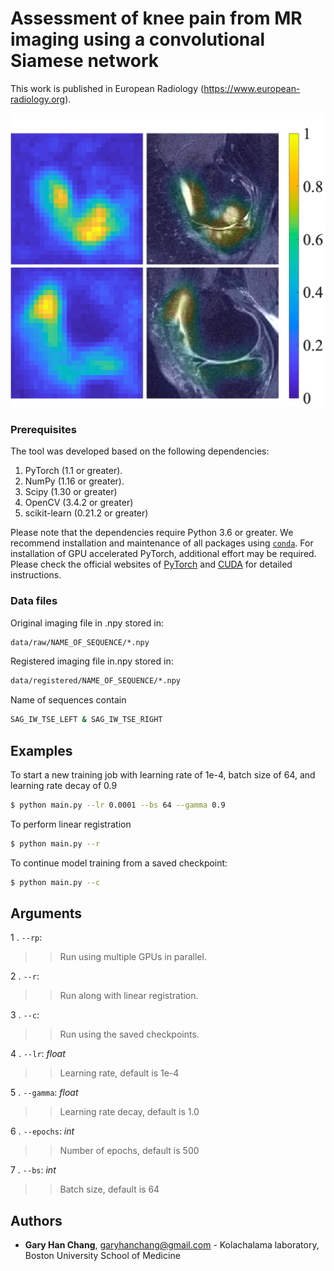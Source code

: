 # Assessment of knee pain from MR imaging using a convolutional Siamese network

This work is published in European Radiology (https://www.european-radiology.org).

<img src="Figure.png" width="600"/> 

### Prerequisites

The tool was developed based on the following dependencies:

1. PyTorch (1.1 or greater).
2. NumPy (1.16 or greater).
3. Scipy (1.30 or greater)
4. OpenCV (3.4.2 or greater)
5. scikit-learn (0.21.2 or greater)

Please note that the dependencies require Python 3.6 or greater. We recommend installation and maintenance of all packages using [`conda`](https://www.anaconda.com/). For installation of GPU accelerated PyTorch, additional effort may be required. Please check the official websites of [PyTorch](https://pytorch.org/get-started/locally/) and [CUDA](https://developer.nvidia.com/cuda-downloads) for detailed instructions.

### Data files
Original imaging file in .npy stored in:
```bash
data/raw/NAME_OF_SEQUENCE/*.npy
```

Registered imaging file in.npy stored in:
```bash
data/registered/NAME_OF_SEQUENCE/*.npy
```

Name of sequences contain
```bash
SAG_IW_TSE_LEFT & SAG_IW_TSE_RIGHT
```

## Examples
To start a new training job with learning rate of 1e-4, batch size of 64, and learning rate decay of 0.9
```bash
$ python main.py --lr 0.0001 --bs 64 --gamma 0.9
```
To perform linear registration
```bash
$ python main.py --r
```
To continue model training from a saved checkpoint:
```bash
$ python main.py --c
```

## <a name="Arguments"></a>Arguments

1 . `--rp`:
>> Run using multiple GPUs in parallel.

2 .  `--r`:
>> Run along with linear registration.

3 . `--c`:
>> Run using the saved checkpoints.

4 . `--lr`: *float*
>> Learning rate, default is 1e-4

5 . `--gamma`: *float*

>> Learning rate decay, default is 1.0

6 . `--epochs`: *int*
>> Number of epochs, default is 500

7 . `--bs`: *int*
>> Batch size, default is 64


## Authors

* **Gary Han Chang**, garyhanchang@gmail.com - Kolachalama laboratory, Boston University School of Medicine
